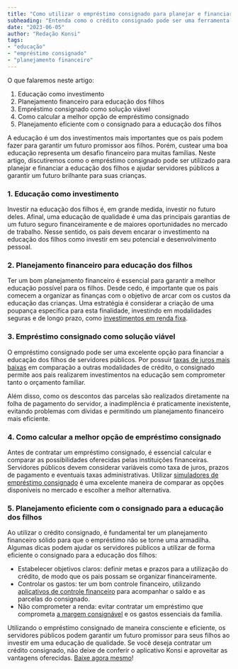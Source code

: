 ```yaml
---
title: "Como utilizar o empréstimo consignado para planejar e financiar a educação dos filhos"
subheading: "Entenda como o crédito consignado pode ser uma ferramenta importante no planejamento e investimento na educação dos filhos de servidores públicos."
date: "2023-06-05"
author: "Redação Konsi"
tags:
- "educação"
- "empréstimo consignado"
- "planejamento financeiro"
---
```


O que falaremos neste artigo:

1. Educação como investimento
2. Planejamento financeiro para educação dos filhos
3. Empréstimo consignado como solução viável
4. Como calcular a melhor opção de empréstimo consignado
5. Planejamento eficiente com o consignado para a educação dos filhos

A educação é um dos investimentos mais importantes que os pais podem fazer para garantir um futuro promissor aos filhos. Porém, custear uma boa educação representa um desafio financeiro para muitas famílias. Neste artigo, discutiremos como o empréstimo consignado pode ser utilizado para planejar e financiar a educação dos filhos e ajudar servidores públicos a garantir um futuro brilhante para suas crianças.

### 1. Educação como investimento

Investir na educação dos filhos é, em grande medida, investir no futuro deles. Afinal, uma educação de qualidade é uma das principais garantias de um futuro seguro financeiramente e de maiores oportunidades no mercado de trabalho. Nesse sentido, os pais devem encarar o investimento na educação dos filhos como investir em seu potencial e desenvolvimento pessoal.

### 2. Planejamento financeiro para educação dos filhos

Ter um bom planejamento financeiro é essencial para garantir a melhor educação possível para os filhos. Desde cedo, é importante que os pais comecem a organizar as finanças com o objetivo de arcar com os custos da educação das crianças. Uma estratégia é considerar a criação de uma poupança específica para esta finalidade, investindo em modalidades seguras e de longo prazo, como [investimentos em renda fixa](https://konsi.com.br/postagens/investimento-para-servidores-publicos-conhecendo-as-melhores-opes).

### 3. Empréstimo consignado como solução viável

O empréstimo consignado pode ser uma excelente opção para financiar a educação dos filhos de servidores públicos. Por possuir [taxas de juros mais baixas](https://konsi.com.br/postagens/7-dicas-para-conseguir-a-menor-taxa-de-juros-no-consignado) em comparação a outras modalidades de crédito, o consignado permite aos pais realizarem investimentos na educação sem comprometer tanto o orçamento familiar.

Além disso, como os descontos das parcelas são realizados diretamente na folha de pagamento do servidor, a inadimplência é praticamente inexistente, evitando problemas com dívidas e permitindo um planejamento financeiro mais eficiente.

### 4. Como calcular a melhor opção de empréstimo consignado

Antes de contratar um empréstimo consignado, é essencial calcular e comparar as possibilidades oferecidas pelas instituições financeiras. Servidores públicos devem considerar variáveis como taxa de juros, prazos de pagamento e eventuais taxas administrativas. Utilizar [simuladores de empréstimo consignado](https://konsi.com.br/postagens/simular-emprestimo-consignado) é uma excelente maneira de comparar as opções disponíveis no mercado e escolher a melhor alternativa.

### 5. Planejamento eficiente com o consignado para a educação dos filhos

Ao utilizar o crédito consignado, é fundamental ter um planejamento financeiro sólido para que o empréstimo não se torne uma armadilha. Algumas dicas podem ajudar os servidores públicos a utilizar de forma eficiente o consignado para a educação dos filhos:

- Estabelecer objetivos claros: definir metas e prazos para a utilização do crédito, de modo que os pais possam se organizar financeiramente.
- Controlar os gastos: ter um bom controle financeiro, utilizando [aplicativos de controle financeiro](https://konsi.com.br/postagens/aplicativo-de-controle-financeiro-confira-otimas-opcoes) para acompanhar o saldo e as parcelas do consignado.
- Não comprometer a renda: evitar contratar um empréstimo que comprometa [a margem consignável](https://konsi.com.br/postagens/entendendo-a-margem-consignavel-como-planejar-seu-credito-consignado) e os gastos essenciais da família.

Utilizando o empréstimo consignado de maneira consciente e eficiente, os servidores públicos podem garantir um futuro promissor para seus filhos ao investir em uma educação de qualidade. Se você deseja contratar um crédito consignado, não deixe de conferir o aplicativo Konsi e aproveitar as vantagens oferecidas. [Baixe agora mesmo](https://konsi.com.br/app)!